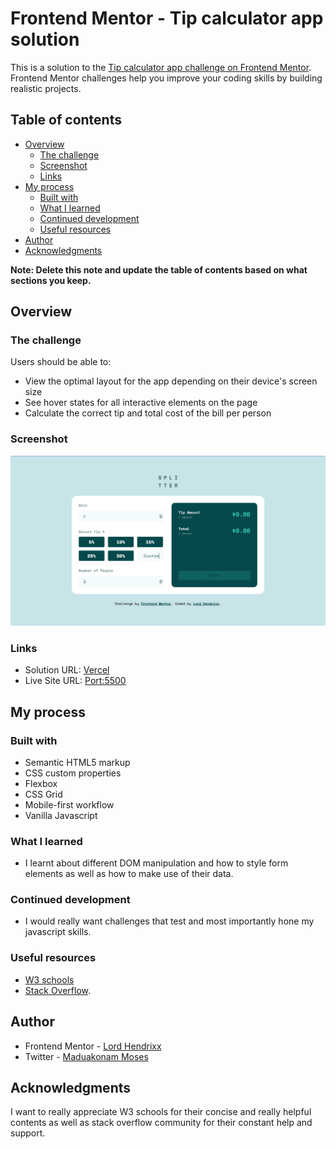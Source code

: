 # Frontend Mentor - Tip calculator app solution

This is a solution to the [Tip calculator app challenge on Frontend Mentor](https://www.frontendmentor.io/challenges/tip-calculator-app-ugJNGbJUX). Frontend Mentor challenges help you improve your coding skills by building realistic projects.

## Table of contents

- [Overview](#overview)
  - [The challenge](#the-challenge)
  - [Screenshot](#screenshot)
  - [Links](#links)
- [My process](#my-process)
  - [Built with](#built-with)
  - [What I learned](#what-i-learned)
  - [Continued development](#continued-development)
  - [Useful resources](#useful-resources)
- [Author](#author)
- [Acknowledgments](#acknowledgments)

**Note: Delete this note and update the table of contents based on what sections you keep.**

## Overview

### The challenge

Users should be able to:

- View the optimal layout for the app depending on their device's screen size
- See hover states for all interactive elements on the page
- Calculate the correct tip and total cost of the bill per person

### Screenshot

![Screenshot](./Screenshot/screenshot.png)

### Links

- Solution URL: [Vercel](https://your-solution-url.com)
- Live Site URL: [Port:5500](http://127.0.0.1:5500/)

## My process

### Built with

- Semantic HTML5 markup
- CSS custom properties
- Flexbox
- CSS Grid
- Mobile-first workflow
- Vanilla Javascript

### What I learned
- I learnt about different DOM manipulation and how to style form elements as well as how to make use of their data.

### Continued development
- I would really want challenges that test and most importantly hone my javascript skills.

### Useful resources

- [W3 schools](https://www.w3schools.com)
- [Stack Overflow](https://www.stackoverflow.com).

## Author
- Frontend Mentor - [Lord Hendrixx](https://www.frontendmentor.io/profile/beeAlmighty)
- Twitter - [Maduakonam Moses](https://www.twitter.com/Maduakonam67451)

## Acknowledgments
I want to really appreciate W3 schools for their concise and really helpful contents as well as stack overflow community for their constant help and support.
